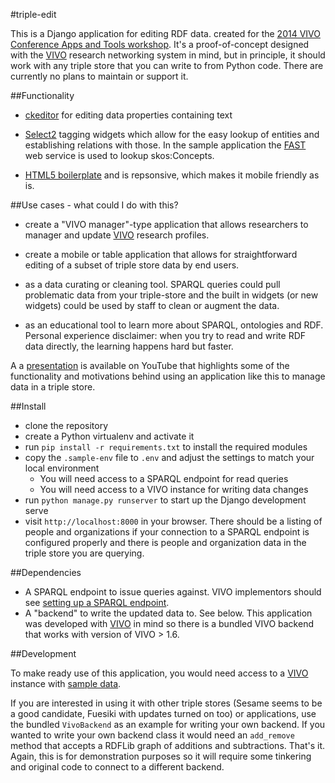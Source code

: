 #triple-edit

This is a Django application for editing RDF data.  created for the [2014 VIVO Conference Apps and Tools workshop](https://www.etouches.com/ehome/80403/189150/).  It's a proof-of-concept designed with the [VIVO](http://vivoweb.org) research networking system in mind, but in principle, it should work with any triple store that you can write to from Python code.  There are currently no plans to maintain or support it.

##Functionality

 * [ckeditor](http://ckeditor.com/) for editing data properties containing text

 * [Select2](http://ivaynberg.github.io/select2/) tagging widgets which allow for the easy lookup of entities and establishing relations with those.  In the sample application the [FAST](http://fast.oclc.org/searchfast/) web service is used to lookup skos:Concepts.

 * [HTML5 boilerplate](http://www.initializr.com/try) and is repsonsive, which makes it mobile friendly as is.

##Use cases - what could I do with this?

 * create a "VIVO manager"-type application that allows researchers to manager and update [VIVO](http://vivoweb.org) research profiles.

 * create a mobile or table application that allows for straightforward editing of a subset of triple store data by end users.

 * as a data curating or cleaning tool.  SPARQL queries could pull problematic data from your triple-store and the built in widgets (or new widgets) could be used by staff to clean or augment the data.

 * as an educational tool to learn more about SPARQL, ontologies and RDF.  Personal experience disclaimer: when you try to read and write RDF data directly, the learning happens hard but faster.

A a [presentation](https://www.youtube.com/watch?v=cMprPKBRCl4) is available on YouTube that highlights some of the functionality and motivations behind using an application like this to manage data in a triple store.

##Install

 * clone the repository
 * create a Python virtualenv and activate it
 * run `pip install -r requirements.txt` to install the required modules
 * copy the `.sample-env` file to `.env` and adjust the settings to match your local environment
    * You will need access to a SPARQL endpoint for read queries
    * You will need access to a VIVO instance for writing data changes
 * run `python manage.py runserver` to start up the Django development serve
 * visit `http://localhost:8000` in your browser.  There should be a listing of people and organizations if your connection to a SPARQL endpoint is configured properly and there is people and organization data in the triple store you are querying.

##Dependencies

 * A SPARQL endpoint to issue queries against.  VIVO implementors should see [setting up a SPARQL endpoint](https://wiki.duraspace.org/display/VIVO/Setting+up+a+VIVO+SPARQL+Endpoint).
 * A "backend" to write the updated data to.  See below.  This application was developed with [VIVO](http://vivoweb.org) in mind so there is a bundled VIVO backend that works with version of VIVO > 1.6.

##Development

To make ready use of this application, you would need access to a [VIVO](http://github.com/lawlesst/vivo-vagrant) instance with [sample data](http://github.com/lawlesst/vivo-sample-data).

If you are interested in using it with other triple stores (Sesame seems to be a good candidate, Fuesiki with updates turned on too) or applications, use the bundled `VivoBackend` as an example for writing your own backend.  If you wanted to write your own backend class it would need an `add_remove` method that accepts a RDFLib graph of additions and subtractions.  That's it.  Again, this is for demonstration purposes so it will require some tinkering and original code to connect to a different backend.

